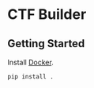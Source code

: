 # CTF Builder

## Getting Started

Install [Docker](https://docs.docker.com/get-docker/).

```
pip install .
```
